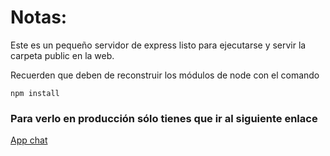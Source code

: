 # Notas:

Este es un pequeño servidor de express listo para ejecutarse y servir la carpeta public en la web.

Recuerden que deben de reconstruir los módulos de node con el comando

```
npm install
```

### Para verlo en producción sólo tienes que ir al siguiente enlace

[App chat](https://chat-danaes.herokuapp.com)